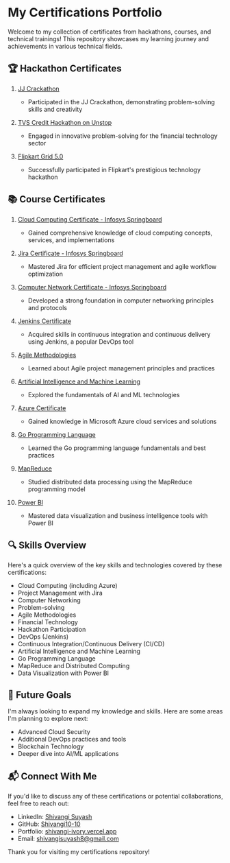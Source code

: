 # My Certifications Portfolio

Welcome to my collection of certificates from hackathons, courses, and technical trainings! This repository showcases my learning journey and achievements in various technical fields.

## 🏆 Hackathon Certificates

1. [JJ Crackathon](jj%20crackathon.pdf)
   - Participated in the JJ Crackathon, demonstrating problem-solving skills and creativity

2. [TVS Credit Hackathon on Unstop](tvs.pdf)
   - Engaged in innovative problem-solving for the financial technology sector
     
3. [Flipkart Grid 5.0](grid.pdf)
   - Successfully participated in Flipkart's prestigious technology hackathon

## 📚 Course Certificates

1. [Cloud Computing Certificate - Infosys Springboard](cloud_computing.pdf)
   - Gained comprehensive knowledge of cloud computing concepts, services, and implementations

2. [Jira Certificate - Infosys Springboard](jira.pdf)
   - Mastered Jira for efficient project management and agile workflow optimization

3. [Computer Network Certificate - Infosys Springboard](computer_networking.pdf)
   - Developed a strong foundation in computer networking principles and protocols

4. [Jenkins Certificate](jenkins.pdf)
   - Acquired skills in continuous integration and continuous delivery using Jenkins, a popular DevOps tool

5. [Agile Methodologies](agile.png)
   - Learned about Agile project management principles and practices

6. [Artificial Intelligence and Machine Learning](aiml.png)
   - Explored the fundamentals of AI and ML technologies

7. [Azure Certificate](azure.png)
   - Gained knowledge in Microsoft Azure cloud services and solutions

8. [Go Programming Language](go.png)
   - Learned the Go programming language fundamentals and best practices

9. [MapReduce](mapreduce.pdf)
   - Studied distributed data processing using the MapReduce programming model

10. [Power BI](power_bi.pdf)
    - Mastered data visualization and business intelligence tools with Power BI

## 🔍 Skills Overview

Here's a quick overview of the key skills and technologies covered by these certifications:

- Cloud Computing (including Azure)
- Project Management with Jira
- Computer Networking
- Problem-solving
- Agile Methodologies
- Financial Technology
- Hackathon Participation
- DevOps (Jenkins)
- Continuous Integration/Continuous Delivery (CI/CD)
- Artificial Intelligence and Machine Learning
- Go Programming Language
- MapReduce and Distributed Computing
- Data Visualization with Power BI

## 🚀 Future Goals

I'm always looking to expand my knowledge and skills. Here are some areas I'm planning to explore next:

- Advanced Cloud Security
- Additional DevOps practices and tools
- Blockchain Technology
- Deeper dive into AI/ML applications

## 📬 Connect With Me

If you'd like to discuss any of these certifications or potential collaborations, feel free to reach out:

- LinkedIn: [Shivangi Suyash](https://www.linkedin.com/in/shivangi-suyash-05a484259/)
- GitHub: [Shivangi10-10](https://github.com/Shivangi10-10)
- Portfolio: [shivangi-ivory.vercel.app](https://shivangi-ivory.vercel.app/)
- Email: shivangisuyash8@gmail.com

Thank you for visiting my certifications repository!
